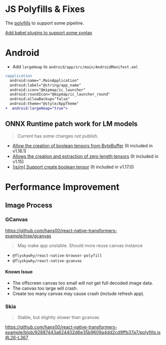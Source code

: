 # JS Polyfills & Fixes

The [polyfills](./polyfills.js) to support some pipeline.

[Add babel plugins to support some syntax](https://github.com/hans00/react-native-transformers-example/blob/eaeda2d76b5ff50be710da0e89ce06821f71ec4b/babel.config.js#L4-L5)

# Android

- Add `largeHeap` to `android/app/src/main/AndroidManifest.xml`

```diff
<application
  android:name=".MainApplication"
  android:label="@string/app_name"
  android:icon="@mipmap/ic_launcher"
  android:roundIcon="@mipmap/ic_launcher_round"
  android:allowBackup="false"
  android:theme="@style/AppTheme"
+  android:largeHeap="true">
```

## ONNX Runtime patch work for LM models

> Current has some changes not publish.

- [Allow the creation of boolean tensors from ByteBuffer](https://github.com/microsoft/onnxruntime/pull/15556) (It included in v1.16.1)
- [Allows the creation and extraction of zero length tensors](https://github.com/microsoft/onnxruntime/pull/15116) (It included in v1.15)
- [[js/rn] Support create boolean tensor](https://github.com/microsoft/onnxruntime/pull/17052) (It included in v1.17.0)

# Performance Improvement

## Image Process

### GCanvas

https://github.com/hans00/react-native-transformers-example/tree/gcanvas

> May make app unstable.
> Should more reuse canvas instance

- `@flyskywhy/react-native-browser-polyfill`
- `@flyskywhy/react-native-gcanvas`

#### Known Issue

- The offscreen canvas too small will not get full decoded image data.
- The canvas too large will crash.
- Create too many canvas may cause crash (include refresh app).

### Skia

> Stable, but slightly slower than gcanvas

https://github.com/hans00/react-native-transformers-example/blob/92887443a624402d6e35b9609a4dd2cd9ffb37a7/polyfills.js#L26-L367
